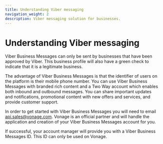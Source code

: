 ```yaml
---
title: Understanding Viber messaging
navigation_weight: 2
description: Viber messaging solution for businesses.
---
```


# Understanding Viber messaging

Viber Business Messages can only be sent by businesses that have been approved by Viber. This business profile will also have a green check to indicate that it is a legitimate business.

The advantage of Viber Business Messages is that the identifier of users on the platform is their mobile phone number. You can use Viber Business Messages with branded rich content and a Two Way account which enables both inbound and outbound messages. You can share important updates and notifications, promotional content with new offers and services, and provide customer support.

In order to get started with Viber Business Messages you will need to email [api.sales@vonage.com](mailto:api.sales@vonage.com). Vonage is an official partner and will handle the application and creation of your Viber Business Messages account for you.

If successful, your account manager will provide you with a Viber Business Messages ID. This ID can only be used on Vonage.
